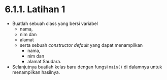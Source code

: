 # 6.1.1. Latihan 1
- Buatlah sebuah class yang bersi variabel
  - nama, 
  - nim dan 
  - alamat 
  - serta sebuah *constructor default* yang dapat menampilkan 
     - nama, 
     - nim dan 
     - alamat Saudara. 
- Selanjutnya buatlah kelas baru dengan fungsi ``main()`` di dalamnya untuk menampilkan hasilnya.
